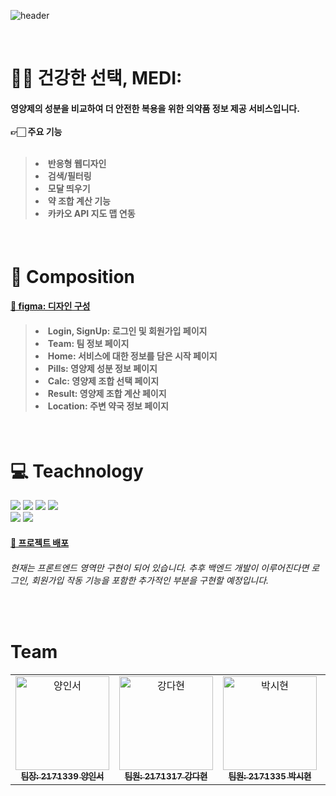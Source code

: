 ![header](https://capsule-render.vercel.app/api?type=shark&desc=웹프레임워크1%20%22폼미쳤다%22%20&descSize=20&color=a5c1f1&height=250&section=header&text=%20medi💊%20&fontAlignY=30&descAlignY=50&animation=fadeIn&fontSize=60
)

<br>
<div align="left">
  <h1>👨‍⚕️ 건강한 선택, MEDI:</h1>
  <h4>
    영양제의 성분을 비교하여 더 안전한 복용을 위한 의약품 정보 제공 서비스입니다.<br/><br/>
    👉🏻 주요 기능<br/><br/>
    <blockquote>
      <li>반응형 웹디자인</li>
      <li>검색/필터링</li>
      <li>모달 띄우기</li>
      <li>약 조합 계산 기능</li>
      <li>카카오 API 지도 맵 연동</li>
    </blockquote>
  </h4>
  <br>
  
  <h1>📝 Composition</h1>
  <h4><a href="https://www.figma.com/file/gj3YSwxk5hOT6GVVrg4mKv/%3Cform%3E-%EB%AF%B8%EC%B3%A4%EB%8B%A4-team-library?type=design&node-id=2324%3A2&mode=design&t=EfxvjbHcuOtBQavp-1">🔗 figma: 디자인 구성</a></h4>
  <h4>
    <blockquote>
    <li>Login, SignUp: 로그인 및 회원가입 페이지</li>
    <li>Team: 팀 정보 페이지</li>
    <li>Home: 서비스에 대한 정보를 담은 시작 페이지</li>
    <li>Pills: 영양제 성분 정보 페이지</li>
    <li>Calc: 영양제 조합 선택 페이지</li>
    <li>Result: 영양제 조합 계산 페이지</li>
    <li>Location: 주변 약국 정보 페이지</li>
    </blockquote>
  </h4>
  <br>

  <h1>💻 Teachnology</h1>
  <img src="https://img.shields.io/badge/html5-E34F26?style=flat&logo=html5&logoColor=white" />
  <img src="https://img.shields.io/badge/javascript-F7DF1E?style=flat&logo=javascript&logoColor=white" />
  <img src="https://img.shields.io/badge/css3-1572B6?style=flat&logo=css3&logoColor=white" />
	<img src="https://img.shields.io/badge/React-61DAFB?style=flat&logo=React&logoColor=white" /><br/>
  <img src="https://img.shields.io/badge/figma-F24E1E?style=flat&logo=figma&logoColor=white" />
  <img src="https://img.shields.io/badge/Visual Studio Code-007ACC?style=flat&logo=Visual Studio Code&logoColor=white" />
  <h4><a href="배포링크">🔗 프로젝트 배포</a></h4>
  <h6>현재는 프론트엔드 영역만 구현이 되어 있습니다. 추후 백엔드 개발이 이루어진다면 로그인, 회원가입 작동 기능을 포함한 추가적인 부분을 구현할 예정입니다.</h6>
  <br>
    
  <h1>Team</h1>
  <div align="center">
    <table>
    <tbody>
      <tr>
        <td align="center"><a href="https://github.com/sheepyis"><img src="https://github.com/sheepyis.png" width="150px;" alt="양인서"/><br /><sub><b>팀장: 2171339 양인서 </b></sub></a><br /></td>
        <td align="center"><a href="https://github.com/hyeonda02"><img src="https://github.com/hyeonda02.png" width="150px;" alt="강다현"/><br /><sub><b>팀원: 2171317 강다현</b></sub></a><br /></td>
        <td align="center"><a href="https://github.com/boxion"><img src="https://github.com/boxion.png" width="150px;" alt="박시현"/><br /><sub><b>팀원: 2171335 박시현</b></sub></a><br /></td>
        <td align="center"><a href="https://github.com/0hyujin"><img src="https://github.com/0hyujin.png" width="150px;" alt="오유진"/><br /><sub><b>팀원: 2171431 오유진</b></sub></a><br /></td>
      </tr>
    </tbody>
  </table>
</div>
</div>

